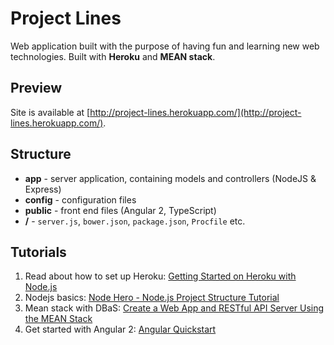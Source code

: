 # Project Lines

Web application built with the purpose of having fun and learning new web technologies. Built with **Heroku** and **MEAN stack**.

## Preview

Site is available at [http://project-lines.herokuapp.com/](http://project-lines.herokuapp.com/).

## Structure

  - **app** - server application, containing models and controllers (NodeJS & Express)
  - **config** - configuration files 
  - **public** - front end files (Angular 2, TypeScript)
  - **/** - `server.js`, `bower.json`, `package.json`, `Procfile` etc.

## Tutorials

  1. Read about how to set up Heroku: [Getting Started on Heroku with Node.js](https://devcenter.heroku.com/articles/getting-started-with-nodejs#introduction)
  2. Nodejs basics: [Node Hero - Node.js Project Structure Tutorial](https://blog.risingstack.com/node-hero-node-js-project-structure-tutorial/)
  3. Mean stack with DBaS: [Create a Web App and RESTful API Server Using the MEAN Stack](https://devcenter.heroku.com/articles/mean-apps-restful-api)
  4. Get started with Angular 2: [Angular Quickstart](https://angular.io/docs/ts/latest/quickstart.html#!#create-and-configure)